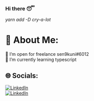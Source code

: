 ### Hi there 😴

*yarn add -D cry-a-lot*

<!-- 

<h3 align="left">Connect with me:</h3>
<p align="left">
<a href="https://linkedin.com/in/prayogo-santoso" target="blank"><img align="center" src="https://raw.githubusercontent.com/rahuldkjain/github-profile-readme-generator/master/src/images/icons/Social/linked-in-alt.svg" alt="prayogo-santoso" height="30" width="40" /></a>
</p> -->

# 💫 About Me:
👯 I’m open for freelance sen9kuni#6012 <br>🌱 I’m currently learning typescript 


## 🌐 Socials:
[![LinkedIn](https://img.shields.io/badge/LinkedIn-%230077B5.svg?logo=linkedin&logoColor=white)](https://linkedin.com/in/prayogo-santoso/) <br>  [![LinkedIn](https://www.codewars.com/users/sen9kuni/badges/micro?theme=light)](https://www.codewars.com/users/sen9kuni/badges/micro?theme=light)
